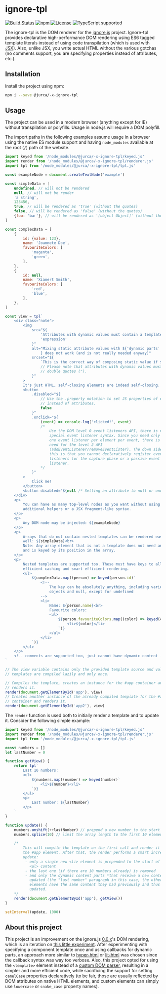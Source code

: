 # ignore-tpl

[![Build Status](https://travis-ci.org/jurca/ignore-tpl.svg?branch=master)](https://travis-ci.org/jurca/ignore-tpl)
[![npm](http://img.shields.io/npm/v/@jurca/-x-ignore-tpl.svg)](https://www.npmjs.com/package/@jurca/-x-ignore-tpl)
[![License](https://img.shields.io/npm/l/@jurca/-x-ignore-tpl.svg)](LICENSE)
![TypeScript supported](https://img.shields.io/npm/types/@jurca/-x-ignore-tpl.svg)

The ignore-tpl is the DOM renderer for the
[ignore.js](https://github.com/jurca/ignore.js/) project. Ignore-tpl provides
declarative high-performance DOM rendering using ES6 tagged template literals
instead of using code transpilation (which is used with
[JSX](https://reactjs.org/docs/introducing-jsx.html)). Also, unlike JSX, you
write actual HTML without the various gotchas (no comments support, you are
specifying properties instead of attributes, etc.).

## Installation

Install the project using npm:

```bash
npm i --save @jurca/-x-ignore-tpl
```

## Usage

The project can be used in a modern browser (anything except for IE) without
transpilation or polyfills. Usage in node.js will require a DOM polyfill.

The import paths in the following examples assume usage in a browser using the
native ES module support and having `node_modules` available at the root (`/`)
path of the website.

```javascript
import keyed from '/node_modules/@jurca/-x-ignore-tpl/keyed.js'
import render from '/node_modules/@jurca/-x-ignore-tpl/renderer.js'
import tpl from '/node_modules/@jurca/-x-ignore-tpl/tpl.js'

const exampleNode = document.createTextNode('example')

const simpleData = [
    undefined, // will not be rendered
    null, // will not be render
    'a string',
    123456,
    true, // will be rendered as 'true' (without the quotes)
    false, // will be rendered as 'false' (without the quotes)
    {foo: 'bar'}, // will be rendered as '[object Object]' (without the quotes)
]

const complexData = [
    {
        id: {value: 123},
        name: 'Joannete Doe',
        favouriteColors: [
            'magenta',
            'green',
        ],
    },
    {
        id: null,
        name: 'Xianert Smith',
        favouriteColors: [
            'red',
            'blue',
        ],
    },
]

const view = tpl`
    <div class="note">
        <img
            src="${
                'Attributes with dynamic values must contain a template literal ' +
                'expression'
            }"
            alt="Mixing static attribute values with ${'dynamic parts'
                } does not work (and is not really needed anyway)"
            srcset="${
                `This is the correct way of composing static value if ${'dynamic ones'} in attributes`
                // Please note that attributes with dynamic values must use
                // double quotes (").
            }"
        >
        It's just HTML, self-closing elements are indeed self-closing.
        <button
            .disabled="${
                // Use the .property notation to set JS properties of elements
                // instead of attributes.
                false
            }"
            .onclick="${
                (event) => console.log('clicked!', event)
                /*
                    Use the DOM level 0 event listeners API, there is no
                    special event listener syntax. Since you need only up to
                    one event listener per element per event, there is little
                    need for the level 2 API
                    (addEventListener/removeEventLister). The down side of
                    this is that you cannot declaratively register event
                    listeners for the capture phase or a passive event
                    listener.
                */
            }"
        >
            Click me!
        </button>
        <button disabled="${null /* Setting an attribute to null or undefined removes it */}">No-op button</button>
    </div>
    <p>
        You can have as many top-level nodes as you want without using any
        additional helpers or a JSX fragment-like syntax.
    </p>
    <p>
        Any DOM node may be injected: ${exampleNode}
    </p>
    <p>
        Arrays that do not contain nested templates can be rendered easily as
        well: ${simpleData}<br>
        Note: Any array element that is not a template does not need any key
        and is keyed by its position in the array.
    </p>
    <p>
        Nested templates are supported too. These must have keys to allow
        efficient caching and smart efficient rendering.
        <ul>
            ${complexData.map((person) => keyed(person.id)`
                <!--
                    The key can be absolutely anything, including various
                    objects and null, except for undefined
                -->
                <li>
                    Name: ${person.name}<br>
                    Favourite colors:
                    <ul>
                        ${person.favouriteColors.map((color) => keyed(color)`
                            <li>${color}</li>
                        `)}
                    </ul>
                </li>
            `)}
        </ul>
    </p>
    <!-- comments are supported too, just cannot have dynamic content -->
`

// The view variable contains only the provided template source and values,
// templates are compiled lazily and only once.

// Compiles the template, creates an instance for the #app container and
// renders it.
render(document.getElementById('app'), view)
// Creates another instance of the already compiled template for the #app2
// container and renders it.
render(document.getElementById('app2'), view)
```

The `render` function is used both to initially render a template and to
update it. Consider the following simple example:

```javascript
import keyed from '/node_modules/@jurca/-x-ignore-tpl/keyed.js'
import render from '/node_modules/@jurca/-x-ignore-tpl/renderer.js'
import tpl from '/node_modules/@jurca/-x-ignore-tpl/tpl.js'

const numbers = []
let lastNumber = 0

function getView() {
    return tpl`
        Last 10 numbers:
        <ul>
            ${numbers.map((number) => keyed(number)`
                <li>${number}</li>
            `)}
        </ul>
        <p>
            Last number: ${lastNumber}
        </p>
    `
}

function update() {
    numbers.unshift(++lastNumber) // prepend a new number to the start
    numbers.splice(10) // limit the array length to the first 10 elements

    /*
        This will compile the template on the first call and render it into
        the #app element. After that, the render performs a smart incremental
        update:
         - only a single new <li> element is prepended to the start of the
           <ul> content
         - the last one (if there are 10 numbers already) is removed
         - and only the dynamic content parts *that receive a new content* are
           updated (the "last number" paragraph in this case, the other <li>
           elements have the same content they had previously and thus are not
           updated.
    */
    render(document.getElementById('app'), getView())
}

setInterval(update, 1000)

```

## About this project

This project is an improvement on the ignore.js
[0.0.x](https://github.com/jurca/ignore.js/tree/0.0.x)'s DOM rendering, which
is an iteration on
[this little experiment](https://github.com/jurca/reactive-component). After
experimenting with specifying a component template once and using callbacks
for dynamic parts, an approach more similar to
[hyper-html](https://github.com/WebReflection/hyperHTML) or
[lit-html](https://github.com/Polymer/lit-html) was chosen since the callback
syntax was way too verbose. Also, this project opted for using the
`<template>` element instead of a
[custom DOM parser](https://github.com/jurca/ignore.js/tree/0.0.x/template),
resulting in a simpler and more efficient code, while sacrificing the support
for setting `camelCase` properties declaratively (to be fair, those are
usually reflected by DOM attributes on native HTML elements, and custom
elements can simply use `lowercase` or `snake_case` property names).

